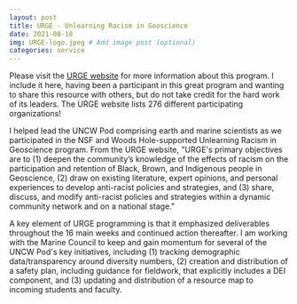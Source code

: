 ```yaml
---
layout: post
title: URGE - Unlearning Racism in Geoscience
date: 2021-08-18
img: URGE-logo.jpeg # Add image post (optional)
categories: service
---
```


Please visit the [URGE website](https://urgeoscience.org/) for more information about this program. I include it here, having been a participant in this great program and wanting to share this resource with others, but do not take credit for the hard work of its leaders. The URGE website lists 276 different participating organizations!

I helped lead the UNCW Pod comprising earth and marine scientists as we participated in the NSF and Woods Hole-supported Unlearning Racism in Geoscience program. From the URGE website, "URGE's primary objectives are to (1) deepen the community’s knowledge of the effects of racism on the participation and retention of Black, Brown, and Indigenous people in Geoscience, (2) draw on existing literature, expert opinions, and personal experiences to develop anti-racist policies and strategies, and (3) share, discuss, and modify anti-racist policies and strategies within a dynamic community network and on a national stage." 

A key element of URGE programming is that it emphasized deliverables throughout the 16 main weeks and continued action thereafter. I am working with the Marine Council to keep and gain momentum for several of the UNCW Pod's key initiatives, including (1) tracking demographic data/transparency around diversity numbers, (2) creation and distribution of a safety plan, including guidance  for fieldwork, that explicitly includes a DEI component, and (3) updating and distribution of a resource map to incoming students and faculty. 